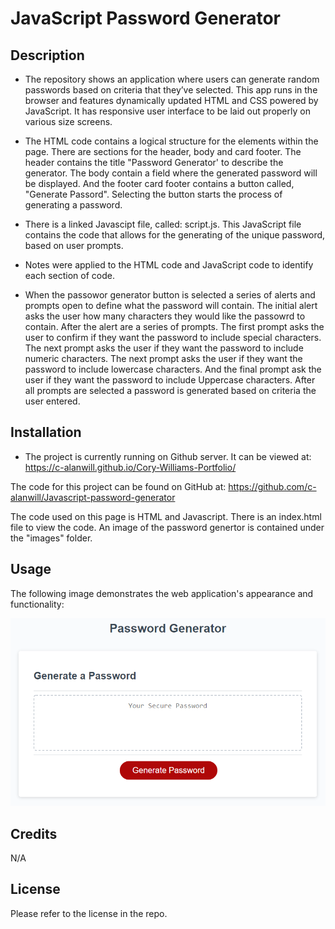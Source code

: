 # JavaScript Password Generator

## Description

* The repository shows an application where users can generate random passwords based on criteria that they’ve selected. This app runs in the browser and features dynamically updated HTML and CSS powered by JavaScript.  It has responsive user interface to be laid out properly on various size screens.

* The HTML code contains a logical structure for the elements within the page.  There are sections for the header, body and card footer.  The header contains the title "Password Generator' to describe the generator.  The body contain a field where the generated password will be displayed.  And the footer card footer contains a button called, "Generate Passord".  Selecting the button starts the process of generating a password.

* There is a linked Javascipt file, called: script.js.  This JavaScript file contains the code that allows for the generating of the unique password, based on user prompts. 

* Notes were applied to the HTML code and JavaScript code to identify each section of code. 

* When the passowor generator button is selected a series of alerts and prompts open to define what the password will contain.  The initial alert asks the user how many characters they would like the passowrd to contain.  After the alert are a series of prompts.  The first prompt asks the user to confirm if they want the password to include special characters.  The next prompt asks the user if they want the password to include numeric characters.  The next prompt asks the user if they want the password to include lowercase characters.  And the final prompt ask the user if they want the password to include Uppercase characters.  After all prompts are selected a password is generated based on criteria the user entered.


## Installation

* The project is currently running on Github server.  It can be viewed at: https://c-alanwill.github.io/Cory-Williams-Portfolio/

The code for this project can be found on GitHub at: https://github.com/c-alanwill/Javascript-password-generator

The code used on this page is HTML and Javascript.  There is an index.html file to view the code.  An image of the password genertor is contained under the "images" folder.

## Usage

The following image demonstrates the web application's appearance and functionality:

![Password Generator](./Assets/03-javascript-homework-demo.png)

## Credits

N/A

## License

Please refer to the license in the repo.